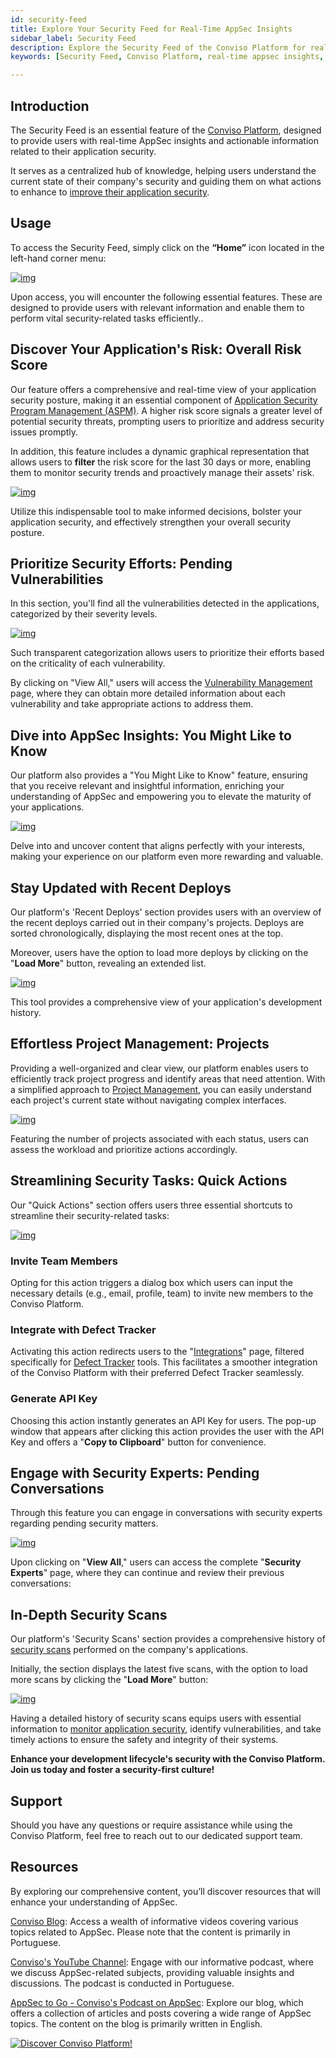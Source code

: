 ```yaml
---
id: security-feed
title: Explore Your Security Feed for Real-Time AppSec Insights
sidebar_label: Security Feed
description: Explore the Security Feed of the Conviso Platform for real-time insights on application security. Stay informed about pending vulnerabilities, recent deploys, and overall risk scores.
keywords: [Security Feed, Conviso Platform, real-time appsec insights, application security, overall risk score, ASPM, proactive risk management]

---
```

## Introduction

The Security Feed is an essential feature of the [Conviso Platform](https://cta-service-cms2.hubspot.com/web-interactives/public/v1/track/redirect?encryptedPayload=AVxigLKtcWzoFbzpyImNNQsXC9S54LjJuklwM39zNd7hvSoR%2FVTX%2FXjNdqdcIIDaZwGiNwYii5hXwRR06puch8xINMyL3EXxTMuSG8Le9if9juV3u%2F%2BX%2FCKsCZN1tLpW39gGnNpiLedq%2BrrfmYxgh8G%2BTcRBEWaKasQ%3D&webInteractiveContentId=125788977029&portalId=5613826), designed to provide users with real-time AppSec insights and actionable information related to their application security.

It serves as a centralized hub of knowledge, helping users understand the current state of their company's security and guiding them on what actions to enhance to [improve their application security](https://blog.convisoappsec.com/afinal-o-que-e-seguranca-de-aplicacoes/). 

## Usage
To access the Security Feed, simply click on the **“Home”** icon located in the left-hand corner menu:

[![img](../../static/img/security-feed-img1.png "Clipping of a screenshot of the Conviso Platform showing the Access Security Feed to  real-time appsec insights.")](https://cta-service-cms2.hubspot.com/web-interactives/public/v1/track/redirect?encryptedPayload=AVxigLKtcWzoFbzpyImNNQsXC9S54LjJuklwM39zNd7hvSoR%2FVTX%2FXjNdqdcIIDaZwGiNwYii5hXwRR06puch8xINMyL3EXxTMuSG8Le9if9juV3u%2F%2BX%2FCKsCZN1tLpW39gGnNpiLedq%2BrrfmYxgh8G%2BTcRBEWaKasQ%3D&webInteractiveContentId=125788977029&portalId=5613826)


Upon access, you will encounter the following essential features. These are designed to provide users with relevant information and enable them to perform vital security-related tasks efficiently..

## Discover Your Application's Risk: Overall Risk Score

Our feature offers a comprehensive and real-time view of your application security posture, making it an essential component of [Application Security Program Management (ASPM)](https://cta-service-cms2.hubspot.com/web-interactives/public/v1/track/redirect?encryptedPayload=AVxigLKtcWzoFbzpyImNNQsXC9S54LjJuklwM39zNd7hvSoR%2FVTX%2FXjNdqdcIIDaZwGiNwYii5hXwRR06puch8xINMyL3EXxTMuSG8Le9if9juV3u%2F%2BX%2FCKsCZN1tLpW39gGnNpiLedq%2BrrfmYxgh8G%2BTcRBEWaKasQ%3D&webInteractiveContentId=125788977029&portalId=5613826). A higher risk score signals a greater level of potential security threats, prompting users to prioritize and address security issues promptly. 

In addition, this feature includes a dynamic graphical representation that allows users to **filter** the risk score for the last 30 days or more, enabling them to monitor security trends and proactively manage their assets' risk. 


[![img](../../static/img/security-feed-img2.png "Clipping of a screenshot of the Conviso Platform showing the Prioritize Security Efforts.")](https://cta-service-cms2.hubspot.com/web-interactives/public/v1/track/redirect?encryptedPayload=AVxigLKtcWzoFbzpyImNNQsXC9S54LjJuklwM39zNd7hvSoR%2FVTX%2FXjNdqdcIIDaZwGiNwYii5hXwRR06puch8xINMyL3EXxTMuSG8Le9if9juV3u%2F%2BX%2FCKsCZN1tLpW39gGnNpiLedq%2BrrfmYxgh8G%2BTcRBEWaKasQ%3D&webInteractiveContentId=125788977029&portalId=5613826)

Utilize this indispensable tool to make informed decisions, bolster your application security, and effectively strengthen your overall security posture.

## Prioritize Security Efforts: Pending Vulnerabilities

In this section, you'll find all the vulnerabilities detected in the applications, categorized by their severity levels. 

[![img](../../static/img/security-feed-img3.png "Clipping of a screenshot of the Conviso Platform showing the Pending Vulnerabilities.")](https://cta-service-cms2.hubspot.com/web-interactives/public/v1/track/redirect?encryptedPayload=AVxigLKtcWzoFbzpyImNNQsXC9S54LjJuklwM39zNd7hvSoR%2FVTX%2FXjNdqdcIIDaZwGiNwYii5hXwRR06puch8xINMyL3EXxTMuSG8Le9if9juV3u%2F%2BX%2FCKsCZN1tLpW39gGnNpiLedq%2BrrfmYxgh8G%2BTcRBEWaKasQ%3D&webInteractiveContentId=125788977029&portalId=5613826)

Such transparent categorization allows users to prioritize their efforts based on the criticality of each vulnerability. 

By clicking on "View All," users will access the [Vulnerability Management](../general/vulnerabilities_management.md) page, where they can obtain more detailed information about each vulnerability and take appropriate actions to address them.

## Dive into AppSec Insights: You Might Like to Know

Our platform also provides a "You Might Like to Know" feature, ensuring that you receive relevant and insightful information, enriching your understanding of AppSec and empowering you to elevate the maturity of your applications. 

[![img](../../static/img/security-feed-img4.png "Clipping of a screenshot of the Conviso Platform showing the You Might Like to Know to discover relevant content to elevate your application's security.")](https://cta-service-cms2.hubspot.com/web-interactives/public/v1/track/redirect?encryptedPayload=AVxigLKtcWzoFbzpyImNNQsXC9S54LjJuklwM39zNd7hvSoR%2FVTX%2FXjNdqdcIIDaZwGiNwYii5hXwRR06puch8xINMyL3EXxTMuSG8Le9if9juV3u%2F%2BX%2FCKsCZN1tLpW39gGnNpiLedq%2BrrfmYxgh8G%2BTcRBEWaKasQ%3D&webInteractiveContentId=125788977029&portalId=5613826)

Delve into and uncover content that aligns perfectly with your interests, making your experience on our platform even more rewarding and valuable.

## Stay Updated with Recent Deploys

Our platform's 'Recent Deploys' section  provides users with an overview of the recent deploys carried out in their company's projects. Deploys are sorted chronologically, displaying the most recent ones at the top. 

Moreover, users have the option to load more deploys by clicking on the "**Load More**" button, revealing an extended list. 

[![img](../../static/img/security-feed-img5.png "Clipping of a screenshot of the Conviso Platform showing the Deploys to  stay updated with recent Deploys.")](https://cta-service-cms2.hubspot.com/web-interactives/public/v1/track/redirect?encryptedPayload=AVxigLKtcWzoFbzpyImNNQsXC9S54LjJuklwM39zNd7hvSoR%2FVTX%2FXjNdqdcIIDaZwGiNwYii5hXwRR06puch8xINMyL3EXxTMuSG8Le9if9juV3u%2F%2BX%2FCKsCZN1tLpW39gGnNpiLedq%2BrrfmYxgh8G%2BTcRBEWaKasQ%3D&webInteractiveContentId=125788977029&portalId=5613826)

This tool provides a comprehensive view of your application's development history.

## Effortless Project Management: Projects

Providing a well-organized and clear view, our platform enables users to efficiently track project progress and identify areas that need attention. With a simplified approach to [Project Management](../general/projects_management.md), you can easily understand each project's current state without navigating complex interfaces. 

[![img](../../static/img/security-feed-img6.png "Clipping of a screenshot of the Conviso Platform showing the Projects to organize and track project progress with ease.")](https://cta-service-cms2.hubspot.com/web-interactives/public/v1/track/redirect?encryptedPayload=AVxigLKtcWzoFbzpyImNNQsXC9S54LjJuklwM39zNd7hvSoR%2FVTX%2FXjNdqdcIIDaZwGiNwYii5hXwRR06puch8xINMyL3EXxTMuSG8Le9if9juV3u%2F%2BX%2FCKsCZN1tLpW39gGnNpiLedq%2BrrfmYxgh8G%2BTcRBEWaKasQ%3D&webInteractiveContentId=125788977029&portalId=5613826)

Featuring the number of projects associated with each status, users can assess the workload and prioritize actions accordingly.

## Streamlining Security Tasks: Quick Actions

Our "Quick Actions" section offers users three essential shortcuts to streamline their security-related tasks:

[![img](../../static/img/security-feed-img7.png "Clipping of a screenshot of the Conviso Platform showing the Quick Actions to offer shortcuts to streamline security-related tasks.")](https://cta-service-cms2.hubspot.com/web-interactives/public/v1/track/redirect?encryptedPayload=AVxigLKtcWzoFbzpyImNNQsXC9S54LjJuklwM39zNd7hvSoR%2FVTX%2FXjNdqdcIIDaZwGiNwYii5hXwRR06puch8xINMyL3EXxTMuSG8Le9if9juV3u%2F%2BX%2FCKsCZN1tLpW39gGnNpiLedq%2BrrfmYxgh8G%2BTcRBEWaKasQ%3D&webInteractiveContentId=125788977029&portalId=5613826)

### Invite Team Members

Opting for this action triggers a dialog box which users can input the necessary details (e.g., email, profile, team) to invite new members to the Conviso Platform.

### Integrate with Defect Tracker

Activating this action redirects users to the "[Integrations](../integrations/integrations_intro.md)" page, filtered specifically for [Defect Tracker](../integrations/integrations_intro.md) tools. This facilitates a smoother integration of the Conviso Platform with their preferred Defect Tracker seamlessly.

### Generate API Key

Choosing this action instantly generates an API Key for users. The pop-up window that appears after clicking this action provides the user with the API Key and offers a "**Copy to Clipboard**" button for convenience. 

## Engage with Security Experts: Pending Conversations

Through this feature you can engage in conversations with security experts regarding pending security matters. 

[![img](../../static/img/security-feed-img8.png "Clipping of a screenshot of the Conviso Platform showing the Security Experts: Pending Conversations.")](https://cta-service-cms2.hubspot.com/web-interactives/public/v1/track/redirect?encryptedPayload=AVxigLKtcWzoFbzpyImNNQsXC9S54LjJuklwM39zNd7hvSoR%2FVTX%2FXjNdqdcIIDaZwGiNwYii5hXwRR06puch8xINMyL3EXxTMuSG8Le9if9juV3u%2F%2BX%2FCKsCZN1tLpW39gGnNpiLedq%2BrrfmYxgh8G%2BTcRBEWaKasQ%3D&webInteractiveContentId=125788977029&portalId=5613826)

Upon clicking on "**View All**," users can access the complete "**Security Experts**" page, where they can continue and review their previous conversations:

## In-Depth Security Scans

Our platform's 'Security Scans' section provides a comprehensive history of [security scans](https://blog.convisoappsec.com/consolidacao-de-scans-otimize-o-trabalho-do-seu-time-de-desenvolvimento/) performed on the company's applications. 

Initially, the section displays the latest five scans, with the option to load more scans by clicking the "**Load More**" button:

[![img](../../static/img/security-feed-img9.png "Clipping of a screenshot of the Conviso Platform showing the Scans to view a detailed history of security scans for monitoring application security.")](https://cta-service-cms2.hubspot.com/web-interactives/public/v1/track/redirect?encryptedPayload=AVxigLKtcWzoFbzpyImNNQsXC9S54LjJuklwM39zNd7hvSoR%2FVTX%2FXjNdqdcIIDaZwGiNwYii5hXwRR06puch8xINMyL3EXxTMuSG8Le9if9juV3u%2F%2BX%2FCKsCZN1tLpW39gGnNpiLedq%2BrrfmYxgh8G%2BTcRBEWaKasQ%3D&webInteractiveContentId=125788977029&portalId=5613826)

Having a detailed history of security scans equips users with essential information to [monitor application security](https://blog.convisoappsec.com/en/attack-surface-continuous-monitoring-and-management-of-the-application/), identify vulnerabilities, and take timely actions to ensure the safety and integrity of their systems.

**Enhance your development lifecycle's security with the Conviso Platform. Join us today and foster a security-first culture!**

## Support

Should you have any questions or require assistance while using the Conviso Platform, feel free to reach out to our dedicated support team.

## Resources

By exploring our comprehensive content, you’ll discover resources that will enhance your understanding of AppSec.

[Conviso Blog](https://bit.ly/3JtXM8A): Access a wealth of informative videos covering various topics related to AppSec. Please note that the content is primarily in Portuguese.

[Conviso's YouTube Channel](https://bit.ly/3NIbbfM): Engage with our informative podcast, where we discuss AppSec-related subjects, providing valuable insights and discussions. The podcast is conducted in Portuguese.

[AppSec to Go - Conviso's Podcast on AppSec](https://spoti.fi/43UJQwN): Explore our blog, which offers a collection of articles and posts covering a wide range of AppSec topics. The content on the blog is primarily written in English.

[![Discover Conviso Platform!](https://no-cache.hubspot.com/cta/default/5613826/interactive-125788977029.png)](https://cta-service-cms2.hubspot.com/web-interactives/public/v1/track/redirect?encryptedPayload=AVxigLKtcWzoFbzpyImNNQsXC9S54LjJuklwM39zNd7hvSoR%2FVTX%2FXjNdqdcIIDaZwGiNwYii5hXwRR06puch8xINMyL3EXxTMuSG8Le9if9juV3u%2F%2BX%2FCKsCZN1tLpW39gGnNpiLedq%2BrrfmYxgh8G%2BTcRBEWaKasQ%3D&webInteractiveContentId=125788977029&portalId=5613826)